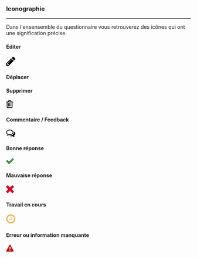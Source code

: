 ### Iconographie

---

Dans l'ensensemble du questionnaire vous retrouverez des icônes qui ont une signification précise.

#### Editer

![](/fr/resources/quiz/images/quiz-fig29.png)

#### Déplacer



#### Supprimer

![](/fr/resources/quiz/images/quiz-fig37.png)

#### Commentaire / Feedback

![](/fr/resources/quiz/images/quiz-fig20.png)

#### Bonne réponse

![](/fr/resources/quiz/images/quiz-fig34.png)

#### Mauvaise réponse

![](/fr/resources/quiz/images/quiz-fig35.png)

#### Travail en cours

![](/fr/resources/quiz/images/quiz-fig30.png)

#### Erreur ou information manquante

![](/fr/resources/quiz/images/quiz-fig36.png)

